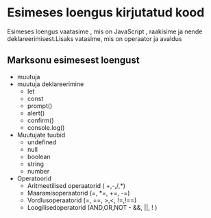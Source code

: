 # Esimeses loengus kirjutatud kood 

Esimeses loengus vaatasime , mis on JavaScript , raakisime ja nende deklareerimisest.Lisaks vatasime, mis on operaator ja avaldus 

## Marksonu esimesest loengust 

- muutuja
- muutuja deklareerimine
  - let
  - const
  - prompt()
  - alert()
  - confirm()
  - console.log()
- Muutujate tuubid
  - undefined
  - null
  - boolean
  - string 
  - number 
- Operatoorid
  - Aritmeetilised operaatorid ( +,-,/,*)
  - Maaramisoperaatorid (=, *=, +=, -=)
  - Vordlusoperaatorid (=, ==, >,<, !=,!==)
  - Loogilisedoperatorid (AND,OR,NOT - &&, ||, ! )